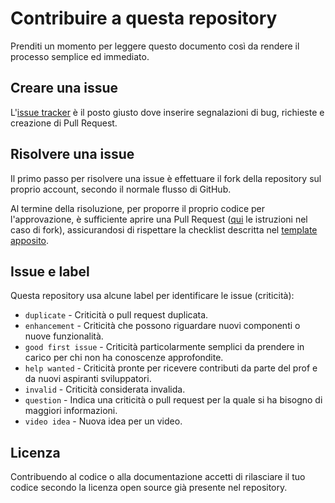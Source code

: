 # Contribuire a questa repository

Prenditi un momento per leggere questo documento così da rendere il processo semplice ed immediato.

## Creare una issue

L'[issue tracker](https://github.com/ProfAndreaPollini/profandreapollini-youtube-videos/issues) è il posto giusto dove inserire segnalazioni di bug, richieste e creazione di Pull Request.

## Risolvere una issue

Il primo passo per risolvere una issue è effettuare il fork della repository sul proprio account, secondo il normale flusso di GitHub.

Al termine della risoluzione, per proporre il proprio codice per l'approvazione, è sufficiente aprire una Pull Request ([qui](https://help.github.com/articles/creating-a-pull-request-from-a-fork/) le istruzioni nel caso di fork), assicurandosi di rispettare la checklist descritta nel [template apposito](https://github.com/ProfAndreaPollini/profandreapollini-youtube-videos/blob/master/.github/ISSUE_TEMPLATE/video-idea.md).

## Issue e label

Questa repository usa alcune label per identificare le issue (criticità):

- `duplicate` - Criticità o pull request duplicata.
- `enhancement` - Criticità che possono riguardare nuovi componenti o nuove funzionalità.
- `good first issue` - Criticità particolarmente semplici da prendere in carico per chi non ha conoscenze approfondite.
- `help wanted` - Criticità pronte per ricevere contributi da parte del prof e da nuovi aspiranti sviluppatori.
- `invalid` - Criticità considerata invalida.
- `question` - Indica una criticità o pull request per la quale si ha bisogno di maggiori informazioni.
- `video idea` - Nuova idea per un video.

## Licenza

Contribuendo al codice o alla documentazione accetti di rilasciare il tuo codice secondo la licenza open source già presente nel repository.
